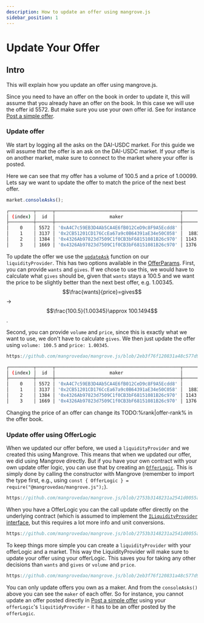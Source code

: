 ```yaml
---
description: How to update an offer using mangrove.js
sidebar_position: 1
---
```


# Update Your Offer

## Intro

This will explain how you update an offer using mangrove.js.

Since you need to have an offer on the book in order to update it, this will assume that you already have an offer on the book. In this case we will use the offer id 5572. But make sure you use your own offer id. See for instance [Post a simple offer](../getting-started/basic-offer.md).

### Update offer

We start by logging all the asks on the DAI-USDC market. For this guide we will assume that the offer is an ask on the DAI-USDC market. If your offer is on another market, make sure to connect to the market where your offer is posted.

Here we can see that my offer has a volume of 100.5 and a price of 1.00099. Lets say we want to update the offer to match the price of the next best offer.

```js
market.consoleAsks();
```

```bash
┌─────────┬──────┬──────────────────────────────────────────────┬────────────────────┬────────────────────────┐
│ (index) │  id  │                    maker                     │       volume       │         price          │
├─────────┼──────┼──────────────────────────────────────────────┼────────────────────┼────────────────────────┤
│    0    │ 5572 │ '0xA4C7c59EB3D4Ab5CA4E6fB012CeD9c8F9A5Ecdd8' │       100.5        │ 1.00099502487562189055 │
│    1    │ 3137 │ '0x2CB51201CD176CcEa67a9c0B64391aE34e50C058' │  1883.81894460173  │ 1.00346413248309787013 │
│    2    │ 1384 │ '0x4326Ab97823d7509C1f0CB3bF68151081B26c970' │ 1143.1714506162793 │ 1.00346467660785745789 │
│    3    │ 1669 │ '0x4326Ab97823d7509C1f0CB3bF68151081B26c970' │ 1376.6273438550415 │ 1.00346478817687987934 │
```

To update the offer we use the [`updateAsk`](../technical-references/code/classes/LiquidityProvider.md#-updateask) function on our `liquidityProvider`. This has two options available in the [OfferParams](../technical-references/code/namespaces/LiquidityProvider-1.md#offerparams). First, you can provide `wants` and `gives`. If we chose to use this, we would have to calculate what `gives` should be, given that `wants` stays a 100.5 and we want the price to be slightly better than the next best offer, e.g. 1.00345. $$\frac{wants}{price}=gives$$ -> $$\frac{100.5}{1.00345}\approx 100.1494$$.

Second, you can provide `volume` and `price`, since this is exactly what we want to use, we don't have to calculate `gives`. We then just update the offer using `volume: 100.5` and `price: 1.00345`.

```js reference
https://github.com/mangrovedao/mangrove.js/blob/2eb3f76f120831a48c577d930fcffc7d55d75c51/examples/how-tos/update-offer.js#L23-L41
```

```bash
┌─────────┬──────┬──────────────────────────────────────────────┬────────────────────┬────────────────────────┐
│ (index) │  id  │                    maker                     │       volume       │         price          │
├─────────┼──────┼──────────────────────────────────────────────┼────────────────────┼────────────────────────┤
│    0    │ 5572 │ '0xA4C7c59EB3D4Ab5CA4E6fB012CeD9c8F9A5Ecdd8' │       100.5        │        1.00345         │
│    1    │ 3137 │ '0x2CB51201CD176CcEa67a9c0B64391aE34e50C058' │  1883.81894460173  │ 1.00346413248309787013 │
│    2    │ 1384 │ '0x4326Ab97823d7509C1f0CB3bF68151081B26c970' │ 1143.1714506162793 │ 1.00346467660785745789 │
│    3    │ 1669 │ '0x4326Ab97823d7509C1f0CB3bF68151081B26c970' │ 1376.6273438550415 │ 1.00346478817687987934 │
```

Changing the price of an offer can change its TODO:%rank|offer-rank% in the offer book.

### Update offer using OfferLogic

When we updated our offer before, we used a `liquidityProvider` and we created this using Mangrove. This means that when we updated our offer, we did using Mangrove directly. But if you have your own contract with your own update offer logic, you can use that by creating an [`OfferLogic`](../technical-references/code/classes/OfferLogic). This is simply done by calling the constructor with Mangrove (remember to import the type first, e.g., using `const { OfferLogic } = require("@mangrovedao/mangrove.js");`).

```js reference
https://github.com/mangrovedao/mangrove.js/blob/2753b3148231a2541d0055a77a169f8f1381dcd1/examples/how-tos/update-offer.js#L43-L46
```

When you have a OfferLogic you can the call update offer directly on the underlying contract (which is assumed to implement the [`ILiquidityProvider` interface](../../strat-lib/technical-references/code/strats/src/strategies/interfaces/ILiquidityProvider.md), but this requires a lot more info and unit conversions.

```js reference
https://github.com/mangrovedao/mangrove.js/blob/2753b3148231a2541d0055a77a169f8f1381dcd1/examples/how-tos/update-offer.js#L49-L60
```

To keep things more simple you can create a `liquidityProvider` with your offerLogic and a market. This way the LiquidityProvider will make sure to update your offer using your offerLogic. This saves you for taking any other decisions than `wants` and `gives` or `volume` and `price`.

```js reference
https://github.com/mangrovedao/mangrove.js/blob/2eb3f76f120831a48c577d930fcffc7d55d75c51/examples/how-tos/update-offer.js#L62-L67
```

You can only update offers you own as a maker. And from the `consoleAsks()` above you can see the `maker` of each offer. So for instance, you cannot update an offer posted directly in [Post a simple offer](../getting-started/basic-offer.md) using your `offerLogic`'s `liquitidyProvider` - it has to be an offer posted by the `offerLogic`.
